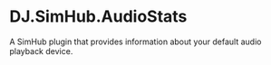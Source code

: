 # DJ.SimHub.AudioStats
 A SimHub plugin that provides information about your default audio playback device.
